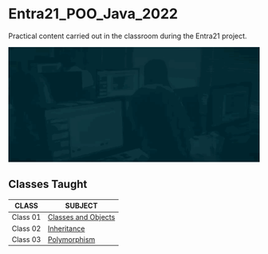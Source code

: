 # Entra21_POO_Java_2022
Practical content carried out in the classroom during the Entra21 project.

![Gif Entra21](./gif/entra21.gif)

## Classes Taught

| CLASS | SUBJECT |
|------|---------|
|Class 01|[Classes and Objects](./Orientacao%20a%20objetos/src/br/com/entra21/orientacao/objetos/principal/aula01/classes/)
|Class 02|[Inheritance](./Orientacao%20a%20objetos/src/br/com/entra21/orientacao/objetos/principal/aula02/heranca/)
|Class 03|[Polymorphism](./Orientacao%20a%20objetos/src/br/com/entra21/orientacao/objetos/principal/aula03/polimorfismo/)